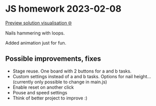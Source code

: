 # JS homework **2023-02-08**

[Preview solution visualisation 🌐](https://htmlpreview.github.io/?https://github.com/codevivi/BIT_JS-2023-01-09_homeworks/blob/master/2023-02-08_JS/index.html)

Nails hammering with loops.

Added animation just for fun.

## Possible improvements, fixes

- Stage reuse. One board with 2 buttons for a and b tasks.
- Custom settings instead of a and b tasks. Options for nail height...(currently only possible to change in main.js)
- Enable reset on another click
- Pouse and speed settings
- Think of better project to improve :)
